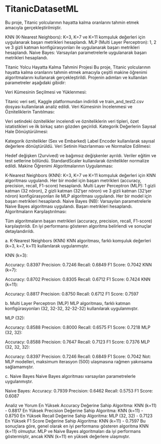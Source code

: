 # TitanicDatasetML
Bu proje, Titanic yolcularının hayatta kalma oranlarını tahmin etmek amacıyla gerçekleştirilmiştir.

KNN (K-Nearest Neighbors):
K=3, K=7 ve K=11 komşuluk değerleri için uygulanarak başarı metrikleri hesaplandı.
MLP (Multi Layer Perceptron):
1, 2 ve 3 gizli katman konfigürasyonları ile uygulanarak başarı metrikleri hesaplandı.
Naive Bayes:
Varsayılan parametrelerle uygulanarak başarı metrikleri hesaplandı.

Titanic Yolcu Hayatta Kalma Tahmini Projesi
Bu proje, Titanic yolcularının hayatta kalma oranlarını tahmin etmek amacıyla çeşitli makine öğrenimi algoritmalarını kullanarak gerçekleştirildi. Projenin adımları ve kullanılan parametreler aşağıdaki gibidir:

Veri Kümesinin Seçilmesi ve Yüklenmesi:

Titanic veri seti, Kaggle platformundan indirildi ve train_and_test2.csv dosyası kullanılarak analiz edildi.
Veri Kümesinin İncelenmesi ve Özniteliklerin Tanıtılması:

Veri setindeki öznitelikler incelendi ve özniteliklerin veri tipleri, özet istatistikleri ve ilk birkaç satırı gözden geçirildi.
Kategorik Değerlerin Sayısal Hale Dönüştürülmesi:

Kategorik öznitelikler (Sex ve Embarked) Label Encoder kullanılarak sayısal değerlere dönüştürüldü.
Veri Setinin Hazırlanması ve Normalize Edilmesi:

Hedef değişken (2urvived) ve bağımsız değişkenler ayrıldı.
Veriler eğitim ve test setlerine bölündü.
StandardScaler kullanılarak öznitelikler normalize edildi.
Makine Öğrenimi Algoritmalarının Uygulanması:

K-Nearest Neighbors (KNN):
K=3, K=7 ve K=11 komşuluk değerleri için KNN algoritması uygulandı.
Her bir model için başarı metrikleri (accuracy, precision, recall, F1-score) hesaplandı.
Multi Layer Perceptron (MLP):
1 gizli katman (32 nöron), 2 gizli katman (32’şer nöron) ve 3 gizli katman (32’şer nöron) konfigürasyonları ile MLP algoritması uygulandı.
Her bir model için başarı metrikleri hesaplandı.
Naive Bayes (NB):
Varsayılan parametrelerle Naive Bayes algoritması uygulandı.
Başarı metrikleri hesaplandı.
Algoritmaların Karşılaştırılması:

Tüm algoritmaların başarı metrikleri (accuracy, precision, recall, F1-score) karşılaştırıldı.
En iyi performansı gösteren algoritma belirlendi ve sonuçlar detaylandırıldı.


a. K-Nearest Neighbors (KNN)
KNN algoritması, farklı komşuluk değerleri (k=3, k=7, k=11) kullanılarak uygulanmıştır.

KNN (k=3):

Accuracy: 0.8397
Precision: 0.7246
Recall: 0.6849
F1 Score: 0.7042
KNN (k=7):

Accuracy: 0.8702
Precision: 0.8305
Recall: 0.6712
F1 Score: 0.7424
KNN (k=11):

Accuracy: 0.8817
Precision: 0.8750
Recall: 0.6712
F1 Score: 0.7597

b. Multi Layer Perceptron (MLP)
MLP algoritması, farklı katman konfigürasyonları (32, 32-32, 32-32-32) kullanılarak uygulanmıştır.

MLP (32):

Accuracy: 0.8588
Precision: 0.8000
Recall: 0.6575
F1 Score: 0.7218
MLP (32, 32):

Accuracy: 0.8588
Precision: 0.7647
Recall: 0.7123
F1 Score: 0.7376
MLP (32, 32, 32):

Accuracy: 0.8397
Precision: 0.7246
Recall: 0.6849
F1 Score: 0.7042
Not: MLP modelleri, maksimum iterasyon (500) ulaşmasına rağmen yakınsama sağlamamıştır.

c. Naive Bayes
Naive Bayes algoritması varsayılan parametrelerle uygulanmıştır.

Naive Bayes:
Accuracy: 0.7939
Precision: 0.6462
Recall: 0.5753
F1 Score: 0.6087

Analiz ve Yorum
En Yüksek Accuracy Değerine Sahip Algoritma: KNN (k=11) - 0.8817
En Yüksek Precision Değerine Sahip Algoritma: KNN (k=11) - 0.8750
En Yüksek Recall Değerine Sahip Algoritma: MLP (32, 32) - 0.7123
En Yüksek F1 Score Değerine Sahip Algoritma: KNN (k=11) - 0.7597
Bu sonuçlara göre, genel olarak en iyi performansı gösteren algoritma KNN (k=11) olmuştur. MLP ve Naive Bayes algoritmaları da iyi performans göstermiştir, ancak KNN (k=11) en yüksek değerlere ulaşmıştır.


